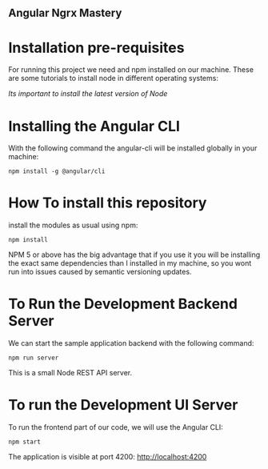
## Angular Ngrx Mastery


# Installation pre-requisites

For running this project we need and npm installed on our machine. These are some tutorials to install node in different operating systems:

*Its important to install the latest version of Node*


# Installing the Angular CLI

With the following command the angular-cli will be installed globally in your machine:

    npm install -g @angular/cli 


# How To install this repository

install the modules as usual using npm:

    npm install 

NPM 5 or above has the big advantage that if you use it you will be installing the exact same dependencies than I installed in my machine, so you wont run into issues caused by semantic versioning updates.


# To Run the Development Backend Server

We can start the sample application backend with the following command:

    npm run server

This is a small Node REST API server.

# To run the Development UI Server

To run the frontend part of our code, we will use the Angular CLI:

    npm start 

The application is visible at port 4200: [http://localhost:4200](http://localhost:4200)